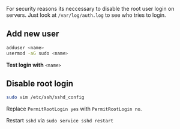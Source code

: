 For security reasons its neccessary to disable the root user login on servers.
Just look at `/var/log/auth.log` to see who tries to login.

## Add new user

```sh
adduser <name>
usermod -aG sudo <name>
```

**Test login with** `<name>`

## Disable root login

```sh
sudo vim /etc/ssh/sshd_config
```

Replace `PermitRootLogin yes` with `PermitRootLogin no`.

Restart `sshd` via `sudo service sshd restart`
